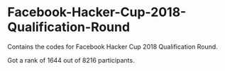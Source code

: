 # Facebook-Hacker-Cup-2018-Qualification-Round
Contains the codes for Facebook Hacker Cup 2018 Qualification Round.

Got a rank of 1644 out of 8216 participants.
